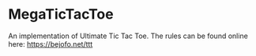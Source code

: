 # MegaTicTacToe

An implementation of Ultimate Tic Tac Toe.
The rules can be found online here: https://bejofo.net/ttt
